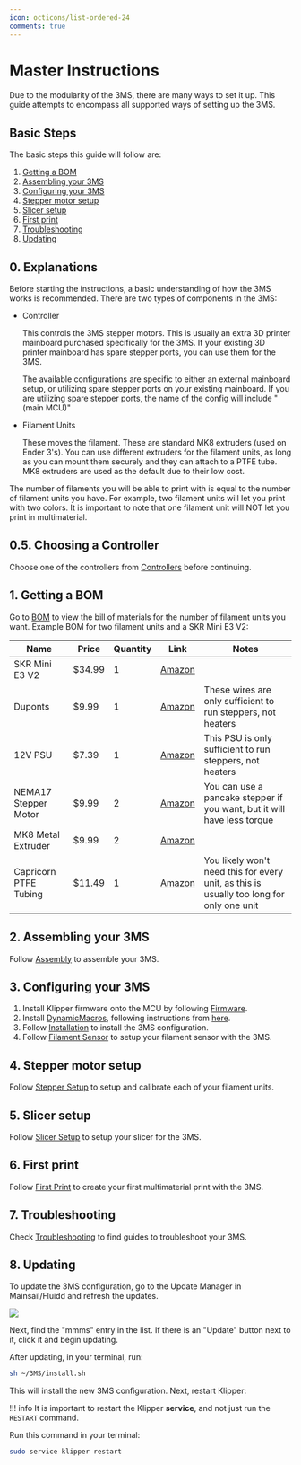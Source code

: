 ```yaml
---
icon: octicons/list-ordered-24
comments: true
---
```


<link rel="stylesheet" href="../assets/css/badges.css">

# Master Instructions

Due to the modularity of the 3MS, there are many ways to set it up. This guide attempts to encompass all supported ways of setting up the 3MS.

## Basic Steps

The basic steps this guide will follow are:

1. [Getting a BOM](#1-getting-a-bom)
2. [Assembling your 3MS](#2-assembling-your-3ms)
3. [Configuring your 3MS](#3-configuring-your-3ms)
4. [Stepper motor setup](#4-stepper-motor-setup)
5. [Slicer setup](#5-slicer-setup)
6. [First print](#6-first-print)
7. [Troubleshooting](#7-troubleshooting)
8. [Updating](#8-updating)

## 0. Explanations

Before starting the instructions, a basic understanding of how the 3MS works is recommended. There are two types of components in the 3MS:

- Controller

    This controls the 3MS stepper motors. This is usually an extra 3D printer mainboard purchased specifically for the 3MS. If your existing 3D printer mainboard has spare stepper ports, you can use them for the 3MS. 

    The available configurations are specific to either an external mainboard setup, or utilizing spare stepper ports on your existing mainboard. If you are utilizing spare stepper ports, the name of the config will include "(main MCU)"

- Filament Units

    These moves the filament. These are standard MK8 extruders (used on Ender 3's). You can use different extruders for the filament units, as long as you can mount them securely and they can attach to a PTFE tube. MK8 extruders are used as the default due to their low cost. 

The number of filaments you will be able to print with is equal to the number of filament units you have. For example, two filament units will let you print with two colors. It is important to note that one filament unit will NOT let you print in multimaterial.

## 0.5. Choosing a Controller

Choose one of the controllers from [Controllers](setup/controllers/index.md) before continuing.

## 1. Getting a BOM

Go to [BOM](bom.md) to view the bill of materials for the number of filament units you want. Example BOM for two filament units and a SKR Mini E3 V2:

| Name | Price | Quantity | Link | Notes |
| - | - | - | - | - |
| SKR Mini E3 V2 | $34.99 | 1 | [Amazon](https://a.co/d/0hgHU9JX) | |
Duponts | $9.99 | 1 | [Amazon](https://a.co/d/6QwGxhH) | These wires are only sufficient to run steppers, not heaters |
| 12V PSU | $7.39 | 1 | [Amazon](https://a.co/d/gLC1eli) | This PSU is only sufficient to run steppers, not heaters |
| NEMA17 Stepper Motor | $9.99 | 2 | [Amazon](https://a.co/d/06Lsa1qI) | You can use a pancake stepper if you want, but it will have less torque
| MK8 Metal Extruder | $9.99 | 2 | [Amazon](https://a.co/d/0gJ1ghKj) | |
| Capricorn PTFE Tubing | $11.49 | 1 | [Amazon](https://a.co/d/0dLLBGzJ) | You likely won't need this for every unit, as this is usually too long for only one unit |

## 2. Assembling your 3MS

Follow [Assembly](assembly.md) to assemble your 3MS.

## 3. Configuring your 3MS

1. Install Klipper firmware onto the MCU by following [Firmware](firmware.md).
2. Install [DynamicMacros](https://github.com/3dcoded/DynamicMacros), following instructions from [here](https://3dcoded.github.io/DynamicMacros/setup/).
3. Follow [Installation](install.md) to install the 3MS configuration.
4. Follow [Filament Sensor](fsensor.md) to setup your filament sensor with the 3MS.

## 4. Stepper motor setup

Follow [Stepper Setup](steppers.md) to setup and calibrate each of your filament units.

## 5. Slicer setup

Follow [Slicer Setup](slicer.md) to setup your slicer for the 3MS.

## 6. First print

Follow [First Print](firstprint.md) to create your first multimaterial print with the 3MS.

## 7. Troubleshooting

Check [Troubleshooting](troubleshooting/index.md) to find guides to troubleshoot your 3MS.

## 8. Updating

To update the 3MS configuration, go to the Update Manager in Mainsail/Fluidd and refresh the updates. 

![](updating1.png)

Next, find the "mmms" entry in the list. If there is an "Update" button next to it, click it and begin updating. 

After updating, in your terminal, run:

```sh
sh ~/3MS/install.sh
```

This will install the new 3MS configuration. Next, restart Klipper:

!!! info
    It is important to restart the Klipper **service**, and not just run the `RESTART` command.

Run this command in your terminal:

```sh
sudo service klipper restart
```